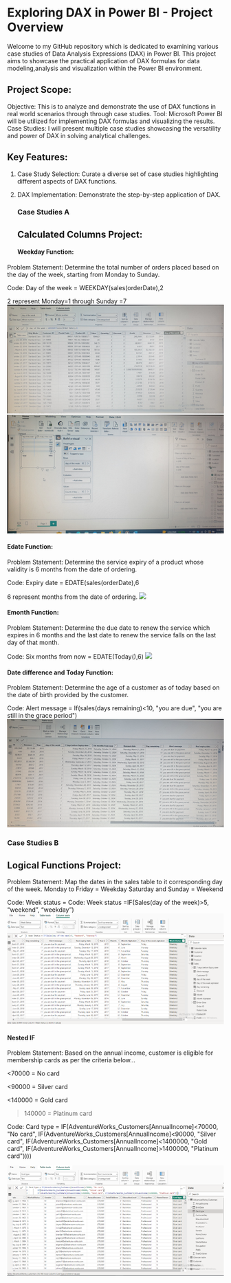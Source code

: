 # Exploring DAX in Power BI - Project Overview
Welcome to my GitHub repository which is dedicated to examining various case studies of Data Analysis Expressions (DAX) in Power BI. This project aims to showcase the practical application of DAX formulas for data modeling,analysis and visualization within the Power BI environment.

## Project Scope:
Objective: This is to analyze and demonstrate the use of DAX functions in real world scenarios through through case studies.
Tool: Microsoft Power BI will be utilized for implementing DAX formulas and visualizing the results.
Case Studies: I will present multiple case studies showcasing the versatility and power of DAX in solving analytical challenges.

## Key Features:
1. Case Study Selection: Curate a diverse set of case studies highlighting different aspects of DAX functions.
2. DAX Implementation: Demonstrate the step-by-step application of DAX.

   ### Case Studies A
   
   ## Calculated Columns Project:
   #### Weekday Function:
Problem Statement:
Determine the total number of orders placed based on the day of the week, starting from Monday to Sunday.

Code: Day of the week = WEEKDAY(sales(orderDate),2

2 represent Monday=1 through Sunday =7
![](Weekday_function1.jpg)  ![](Weekday_function2.jpg) 


   
  #### Edate Function:
Problem Statement:
Determine the service expiry of a product whose validity is 6 months from the date of ordering.

Code: Expiry date = EDATE(sales(orderDate),6

6 represent months from the date of ordering.
![](Edate_Expirydate&time.jpg)  


#### Emonth Function:
Problem Statement:
Determine the due date to renew the service which expires in 6 months and the last date to renew the service falls on the last day of that month.

Code: Six months from now = EDATE(Today(),6)
![](Edate_sixmonthsfromnow.jpg)  


#### Date difference and Today Function:
Problem Statement:
Determine the age of a customer as of today based on the date of birth provided by the customer.

Code: Alert message = If(sales(days remaining)<10, "you are due", "you are still in the grace period")
![](DAX_Calculations.jpg)  



### Case Studies B
   ## Logical Functions Project:

Problem Statement:
Map the dates in the sales table to it corresponding day of the week.
Monday to Friday = Weekday
Saturday and Sunday = Weekend

Code: Week status = Code: Week status =IF(Sales(day of the week)>5, “weekend”, “weekday”)
![](Week_status.png) 



#### Nested IF

Problem Statement: 
Based on the annual income, customer is eligible for membership cards as per the criteria below…

<70000 = No card

<90000 = Silver card

<140000 = Gold card 

>140000 = Platinum card

Code: Card type = IF(AdventureWorks_Customers[AnnualIncome]<70000, "No card", 
        IF(AdventureWorks_Customers[AnnualIncome]<90000, "Silver card",
        IF(AdventureWorks_Customers[AnnualIncome]<1400000, "Gold card", 
	IF(AdventureWorks_Customers[AnnualIncome]>1400000, "Platinum card"))))

  ![](Card_type.png) 





 






